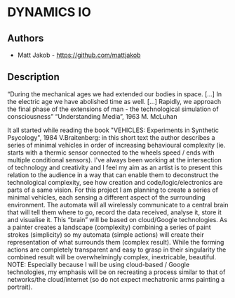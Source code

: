 # DYNAMICS IO

## Authors
- Matt Jakob - https://github.com/mattjakob

## Description
“During the mechanical ages we had extended our bodies in space.  […]
In the electric age we have abolished time as well. […]
Rapidly, we approach the final phase of the extensions of man - the technological simulation of consciousness”
 “Understanding Media”, 1963 M. McLuhan

It all started while reading the book "VEHICLES: Experiments in Synthetic Psycology", 1984 V.Braitenberg: in this short text the author describes a series of minimal vehicles in order of increasing behavioural complexity (ie. starts with a thermic sensor connected to the wheels speed / ends with multiple conditional sensors). I've always been working at the intersection of technology and creativity and I feel my aim as an artist is to present this relation to the audience in a way that can enable them to deconstruct the technological complexity, see how creation and code/logic/electronics are parts of a same vision.
For this project I am planning to create a series of minimal vehicles, each sensing a different aspect of the surrounding environment. The automata will all wirelessly communicate to a central brain that will tell them where to go, record the data received, analyse it, store it and visualise it. This “brain” will be based on cloud/Google technologies.
As a painter creates a landscape (complexity) combining a series of paint strokes (simplicity) so my automata (simple actions) will create their representation of what surrounds them (complex result). While the forming actions are completely transparent and easy to grasp in their singularity the combined result will be overwhelmingly complex, inextricable, beautiful.
NOTE: Especially because I will be using cloud-based / Google technologies, my emphasis will be on recreating a process similar to that of networks/the cloud/internet (so do not expect mechatronic arms painting a portrait).